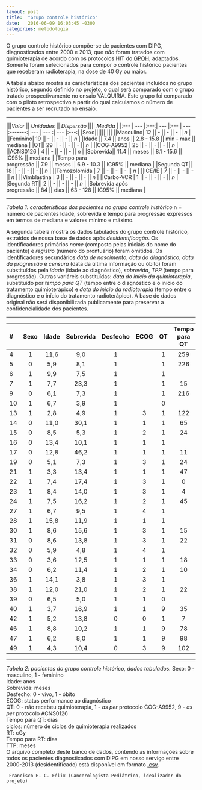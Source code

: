 ```yaml
---
layout: post
title:  "Grupo controle histórico"
date:   2016-06-09 16:03:45 -0300
categories: metodologia
---
```


O grupo controle histórico compõe-se de pacientes com DIPG, diagnosticados entre 2000 e 2013, que _não_ foram tratados com quimioterapia de acordo com os protocolos HIT do [GPOH](http://www.kinderkrebsinfo.de/gpoh_society/index_eng.html), adaptados. Somente foram selecionados para compor o controle histórico pacientes que receberam radioterapia, na dose de 40 Gy ou maior.

A tabela abaixo mostra as características dos pacientes incluídos no grupo histórico, segundo definido no [projeto](https://github.com/fhcflx/valkyrie/blob/gh-pages/assets/posts/2016-06-09-Grupo-controle-historico/Anteprojeto_VALQUIRIA_HIAS_3.pdf), o qual será comparado com o grupo tratado prospectivamente no ensaio VALQUIRIA. Este grupo foi comparado com o piloto retrospectivo a partir do qual calculamos o número de pacientes a ser recrutado no ensaio.

---

|||*Valor* || *Unidades* || *Dispersão* |||| *Medida* |
|:--- | --- |:---:| --- |:--- | --- |:-------:| --- | --- :| --- |:---:|
|Sexo||||||||||
||Masculino| 12 || - || - || - || *n* |
||Feminino| 19 || - || - || - || *n* |
|Idade || 7.4 || anos || 2.8 - 15.8 || min - max || mediana |
|QT|| 29 || - || - || - || *n* |
||COG-A9952 | 25 || - || - || - || *n* |
||ACNS0126 | 4 || - || - || - || *n* |
|Sobrevida|| 11.4 || meses || 8.1 - 15.6 || IC95% || mediana |
|Tempo para <br> progressão || 7.9 || meses || 6.9 - 10.3 || IC95% || mediana |
|Segunda QT|| 18 || - || - || - || *n* |
||Temozolomida | 7 || - || - || - || *n* |
||ICE/IE | 7 || - || - || - || *n* |
||Vimblastina | 3 || - || - || - || *n* |
||Carbo-VCR | 1 || - || - || - || *n* |
|Segunda RT|| 2 || -  || - || - || *n* |
|Sobrevida após <br> progressão || 84 || dias || 63 - 128 || IC95% || mediana |

---

*Tabela 1: características dos pacientes no grupo controle histórico*
n = número de pacientes
Idade, sobrevida e tempo para progressão expressos em termos de mediana e valores mínimo e máximo.

A segunda tabela mostra os dados tabulados do grupo controle histórico, extraídos de nossa base de dados após _desidentificação_. Os identificadores primários _nome_ (composto pelas iniciais do nome do paciente) e _registro_ (número do prontuário) foram omitidos. Os identificadores secundários _data de nascimento_, _data do diagnóstico_, _data da progressão_ e _censura_ (data da última informação ou óbito) foram substituídos pela _idade_ (idade ao diagnóstico), _sobrevida_, _TPP_ (tempo para progressão). Outras variáreis substituídas: _data do início da quimioterapia_, substituído por _tempo para QT_ (tempo entre o diagnóstico e o início do tratamento quimioterápico) e _data do início da radioterapia_ (tempo entre o diagnóstico e o início do tratamento radioterápico). A base de dados original não será disponibilizada publicamente para preservar a confidencialidade dos pacientes.

---

\# |Sexo| Idade| Sobrevida| Desfecho |ECOG|  QT| Tempo para QT |ciclos| RT| Tempo para RT| TPP
:--- |:---:|:---:|:---:|:---:|:---:|:---:|:---:|:---:|:---:|:---:| ---:
4 |1|11,6| 9,0|1|	|1|259|	3|5400|153|	6,9
5 |0|	5,9| 8,1|1|	|1|226|	4|5040|	16| 6,2
6	|1|	9,9| 7,5|1| |1|  	|  |5400|	  | 2,5
7	|1|	7,7|23,3|1| |1|	15|28|5400|389|10,5
9	|0|	6,1| 7,3|1| |1|216|	2|5400|	35|	6,8
10|1| 6,7| 3,9|1|	|0|		|  |5400|		| 2,2
13|1| 2,8| 4,9|1|3|1|122|	4|5400|   | 4,0
14|0|11,0|30,1|1|1|1|	65|50|5400|141|26,3
15|0|	8,5| 5,3|1|2|1|	24|14|5400|	32|	5,1
16|0|13,4|10,1|1|1|1|		|	 |5400|		| 8,2
17|0|12,8|46,2|1|1|1|	11|	 |5400|		|21,5
19|0|	5,1| 7,3|1|3|1|	24|16|5040|	88|	6,0
21|1|	3,3|13,4|1|1|1|	47|26|5400|	98|10,6
22|1|	7,4|17,4|1|3|1|  0|43|5400|	61|15,2
23|1|	8,4|14,0|1|3|1|  4|22|5400|	11|11,6
24|1|	7,5|16,2|1|2|1|	45|45|5400|	86|12,0
27|1|	6,7| 9,5|1|4|1|		|	 |5400|		| 9,5
28|1|15,8|11,9|1|1|1|		|	 |5400|		| 9,1
30|1|	8,6|15,6|1|3|1|	15|27|5400|122|	7,0
31|0|	8,6|13,8|1|3|1|	22|	8|5400|	28|	7,0
32|0|	5,9| 4,8|1|4|1|		|	 |5400|		|
33|0|	3,6|12,5|1|1|1|	18|	 |5400|	31|	9,5
34|0|	6,2|11,4|1|2|1|	10|	 |5400|	18|	7,8
36|1|14,1| 3,8|1|3|1|		|	 |5400|		| 2,3
38|1|12,0|21,0|1|2|1|	22|  |5400|	29|15,1
39|0|	6,5| 5,0|1|1|0|		|	 |5400|		|
40|1|	3,7|16,9|1|1|9|	35|  |5400|	26|10,3
42|1|	5,2|13,8|0|0|1|	 7|  |5400|220|	6,7
46|1|	8,8|10,2|1|1|9|	78|	7|5400|	27|	7,9
47|1|	6,2| 8,0|1|1|9|	98|  |5400|	20|	4,8
49|1|	4,3|10,4|0|3|9|102|  |5400|	40|	9,3

---

*Tabela 2: pacientes do grupo controle histórico, dados tabulados.*
Sexo: 0 - masculino, 1 - feminino  
Idade: anos  
Sobrevida: meses  
Desfecho: 0 - vivo, 1 - óbito  
ECOG: status performance ao diagnóstico  
QT: 0 - não recebeu quimioterapia, 1 - _as per_ protocolo COG-A9952, 9 - _as per_ protocolo ACNS0126  
Tempo para QT: dias  
ciclos: número de ciclos de quimioterapia realizados  
RT: cGy  
Tempo para RT: dias  
TTP: meses  
O arquivo completo deste banco de dados, contendo as informações sobre todos os pacientes diagnosticados com DIPG em nosso serviço entre 2000-2013 (desidentificado) está disponível em formato [.csv](https://github.com/fhcflx/valkyrie/blob/gh-pages/assets/stat/dipg.csv).

``` Francisco H. C. Félix (Cancerologista Pediátrico, idealizador do projeto)```
